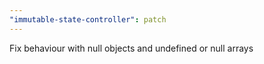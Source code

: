 ```yaml
---
"immutable-state-controller": patch
---
```


Fix behaviour with null objects and undefined or null arrays
